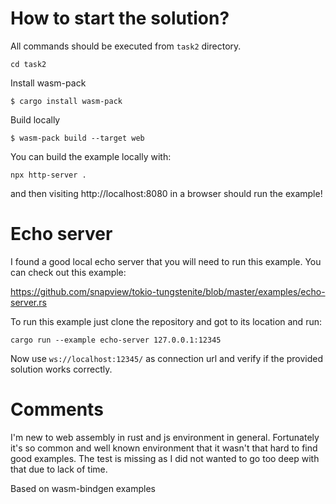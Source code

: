 How to start the solution?
=========================
All commands should be executed from `task2` directory.

```
cd task2
```

Install wasm-pack

```
$ cargo install wasm-pack
```

Build locally

```
$ wasm-pack build --target web
```

You can build the example locally with:

```
npx http-server .
```

and then visiting http://localhost:8080 in a browser should run the example!


Echo server
===========
I found a good local echo server that you will need to run this example.
You can check out this example:

https://github.com/snapview/tokio-tungstenite/blob/master/examples/echo-server.rs

To run this example just clone the repository and got to its location and run:
```
cargo run --example echo-server 127.0.0.1:12345
```

Now use `ws://localhost:12345/` as connection url and verify if the provided solution works correctly.


Comments
========
I'm new to web assembly in rust and js environment in general. Fortunately it's so common and well known environment that it wasn't that hard to find good examples.
The test is missing as I did not wanted to go too deep with that due to lack of time.


Based on wasm-bindgen examples
